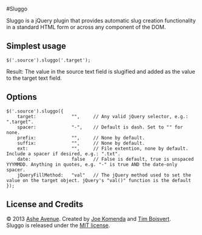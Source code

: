 #Sluggo

Sluggo is a jQuery plugin that provides automatic slug creation functionality in a standard HTML form or across any component of the DOM.

## Simplest usage

    $('.source').sluggo('.target');

Result: The value in the source text field is slugified and added as the value to the target text field.

## Options

    $('.source').sluggo({
        target:             "",     // Any valid jQuery selector, e.g.: ".target".
        spacer:             "-",    // Default is dash. Set to "" for none.
        prefix:             "",     // None by default.
        suffix:             "",     // None by default.
        ext:                "",     // File extention, none by default. Include a spacer if desired, e.g.: ".txt".
        date:               false   // False is default, true is unspaced YYYMMDD. Anything in quotes, e.g. "-" is true AND the date-only spacer.
        jQueryFillMethod:   "val"   // The jQuery method used to set the value on the target object. jQuery's "val()" function is the default
    });

## License and Credits

© 2013 <a href="http://www.asheavenue.com">Ashe Avenue</a>. Created by <a href="http://twitter.com/KomejoDev">Joe Komenda</a> and <a href="http://twitter.com/timboisvert">Tim Boisvert</a>.
<br />
Sluggo is released under the <a href="http://opensource.org/licenses/MIT">MIT license</a>.
